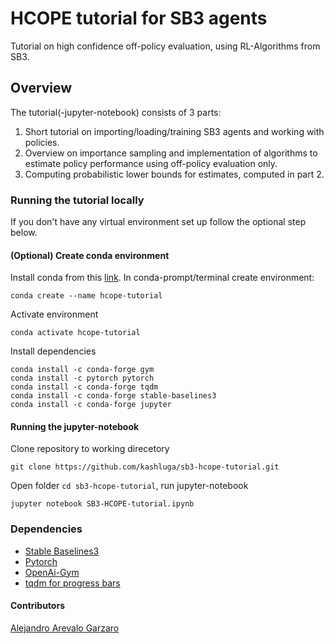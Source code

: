 # HCOPE tutorial for SB3 agents
Tutorial on high confidence off-policy evaluation, using RL-Algorithms from SB3. 
## Overview
The tutorial(-jupyter-notebook) consists of 3 parts:

1. Short tutorial on importing/loading/training SB3 agents and working with policies. 
2. Overview on importance sampling and implementation of algorithms to estimate policy performance using off-policy evaluation only. 
3. Computing probabilistic lower bounds for estimates, computed in part 2.

### Running the tutorial locally
If you don't have any virtual environment set up follow the optional step below.
#### (Optional) Create conda environment
Install conda from this [link](https://conda.io/projects/conda/en/latest/user-guide/install/index.html). In conda-prompt/terminal create environment:

    conda create --name hcope-tutorial
Activate environment

    conda activate hcope-tutorial
Install dependencies

    conda install -c conda-forge gym
    conda install -c pytorch pytorch
    conda install -c conda-forge tqdm
    conda install -c conda-forge stable-baselines3
    conda install -c conda-forge jupyter
  
#### Running the jupyter-notebook
Clone repository to working direcetory

    git clone https://github.com/kashluga/sb3-hcope-tutorial.git

Open folder `cd sb3-hcope-tutorial`, run jupyter-notebook 

`jupyter notebook SB3-HCOPE-tutorial.ipynb`


### Dependencies
- [Stable Baselines3](https://github.com/DLR-RM/stable-baselines3)
- [Pytorch](https://github.com/pytorch/pytorch)
- [OpenAi-Gym](https://github.com/openai/gym)
- [tqdm for progress bars](https://github.com/tqdm/tqdm)

#### Contributors
[Alejandro Arevalo Garzaro](https://www.instagram.com/garzaro002/?hl=en)
